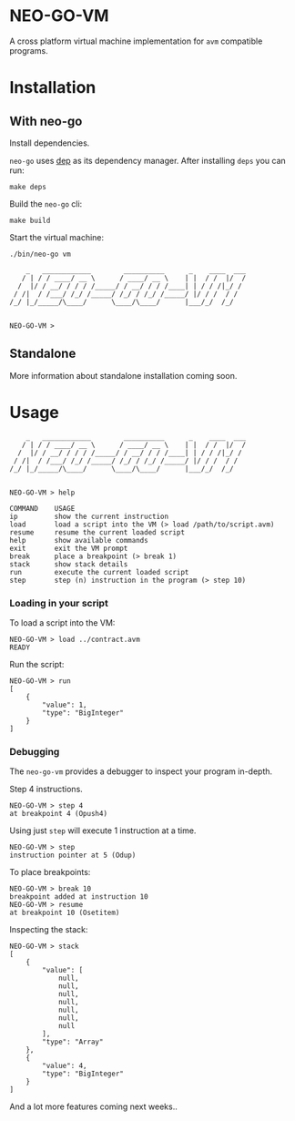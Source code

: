 # NEO-GO-VM

A cross platform virtual machine implementation for `avm` compatible programs. 

# Installation

## With neo-go
Install dependencies.

`neo-go` uses [dep](https://github.com/golang/dep) as its dependency manager. After installing `deps` you can run:

```
make deps
```

Build the `neo-go` cli:

```
make build
```

Start the virtual machine:

```
./bin/neo-go vm
```

```
    _   ____________        __________      _    ____  ___
   / | / / ____/ __ \      / ____/ __ \    | |  / /  |/  /
  /  |/ / __/ / / / /_____/ / __/ / / /____| | / / /|_/ /
 / /|  / /___/ /_/ /_____/ /_/ / /_/ /_____/ |/ / /  / /
/_/ |_/_____/\____/      \____/\____/      |___/_/  /_/


NEO-GO-VM >
```

## Standalone
More information about standalone installation coming soon.

# Usage

```
    _   ____________        __________      _    ____  ___
   / | / / ____/ __ \      / ____/ __ \    | |  / /  |/  /
  /  |/ / __/ / / / /_____/ / __/ / / /____| | / / /|_/ /
 / /|  / /___/ /_/ /_____/ /_/ / /_/ /_____/ |/ / /  / /
/_/ |_/_____/\____/      \____/\____/      |___/_/  /_/


NEO-GO-VM > help

COMMAND    USAGE
ip         show the current instruction
load       load a script into the VM (> load /path/to/script.avm)
resume     resume the current loaded script
help       show available commands
exit       exit the VM prompt
break      place a breakpoint (> break 1)
stack      show stack details
run        execute the current loaded script
step       step (n) instruction in the program (> step 10)
```

### Loading in your script

To load a script into the VM:

```
NEO-GO-VM > load ../contract.avm
READY
```

Run the script:

```
NEO-GO-VM > run
[
    {
        "value": 1,
        "type": "BigInteger"
    }
]
```

### Debugging
The `neo-go-vm` provides a debugger to inspect your program in-depth.

Step 4 instructions.

```
NEO-GO-VM > step 4
at breakpoint 4 (Opush4)
```

Using just `step` will execute 1 instruction at a time.

```
NEO-GO-VM > step
instruction pointer at 5 (Odup)
```

To place breakpoints:

```
NEO-GO-VM > break 10
breakpoint added at instruction 10
NEO-GO-VM > resume
at breakpoint 10 (Osetitem)
```

Inspecting the stack:

```
NEO-GO-VM > stack
[
    {
        "value": [
            null,
            null,
            null,
            null,
            null,
            null,
            null
        ],
        "type": "Array"
    },
    {
        "value": 4,
        "type": "BigInteger"
    }
]
```

And a lot more features coming next weeks..
